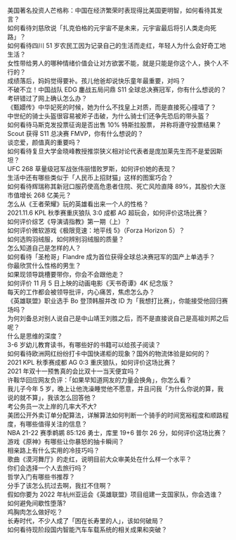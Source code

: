 美国著名投资人芒格称：中国在经济繁荣时表现得比美国更明智，如何看待其发言？  
如何看待刘慈欣说「扎克伯格的元宇宙不是未来，元宇宙最后将引人类走向死路」？  
如何看待四川 51 岁农民工因为记录自己的生活而走红，年轻人为什么会好奇工地生活？  
女性带给男人的哪种情绪价值会让对方欲罢不能，就是只能是你这个人，换个人不行的？  
成绩落后，妈妈觉得要补。孩儿他爸却说快乐童年最重要，对吗？  
不破不立！中国战队 EDG 鏖战五局问鼎 S11 全球总决赛冠军，你有什么想说的？  
考研错过了网上确认怎么办？  
《甄嬛传》中华妃死的时候，她为什么不找皇上对质，而是直接死心撞墙了？  
中世纪的骑士头盔很容易被斧子击破，为什么骑士们还争先恐后的带头盔？  
如何看待马斯克发投票征询是否出售 10% 特斯拉股票， 并称将遵守投票结果？  
Scout 获得 S11 总决赛 FMVP，你有什么想说的？  
谈恋爱，颜值真的重要吗？  
如何看待复旦大学金晓峰教授推崇狭义相对论代表者是庞加莱先生而不是爱因斯坦？  
UFC 268 草量级冠军战张伟丽惜败罗斯，如何评价她的表现？  
生活中还有哪些类似于「人民币上招财猫」这样的图案巧合？  
如何看待辉瑞称其新冠口服药使高危患者住院、死亡风险直降 89%，其股价大涨市值增长 268 亿美元？  
怎么从《王者荣耀》玩的英雄看出来一个人的性格？  
2021.11.6 KPL 秋季赛重庆狼队 3:0 成都 AG 超玩会，如何评价这场比赛？  
如何评价综艺《导演请指教》第一期（上）？  
如何评价微软游戏《极限竞速：地平线 5》（Forza Horizon 5）？  
如何选购羽绒服，如何辨别羽绒服的质量？  
怎么知道自己是怎样的人？  
如何看待「圣枪哥」Flandre 成为首位获得全球总决赛冠军的国产上单选手？  
你最欣赏什么性格的男生？  
如果现领导跳槽要带你，你会不会跟他走？  
如何评价 11 月 5 日上映的动画电影《天书奇谭》4K 纪念版？  
每天的工作都会被领导批评，内心痛苦，焦虑怎么办？  
《英雄联盟》职业选手 Bo 登顶韩服并改 ID 为「我想打比赛」，你能接受他回归赛场吗？  
为何刘备总对别人说自己是中山靖王刘胜之后，而不是直接说自己是高祖刘邦之后呢？  
什么是思维的深度？  
3-6 岁幼儿教育读书，有哪些好的书籍可以给孩子阅读？  
如何看待欧洲网红纷纷打卡中国快递柜的现象？国外的物流体验是如何的？  
2021 KPL 秋季赛成都 AG 0:3 重庆狼队，如何评价这场比赛？  
2021 年双十一预售真的会比双十一当天便宜吗？  
许鞍华回应网友负评：「如果早知道网友的力量会换角」，你怎么看？  
我儿子今年 5 岁，晚上让他洗澡睡觉他不愿意，并且问我「为什么你说的算，我说的就不算」，我该怎么回答他？  
考公务员一次上岸的几率大不大?  
美团公开外卖订单分配算法，详解算法如何判断一个骑手的时间宽裕程度和顺路程度，有哪些值得关注的信息？  
NBA 21-22 赛季鹈鹕 85:126 勇士，库里 19+6 普尔 26 分，如何评价这场比赛？  
游戏《原神》有哪些让你暴怒的抽卡瞬间？  
相亲路上有什么实用的冷技巧吗？  
歌曲《漠河舞厅》的走红，说明目前大众审美处在什么样一个水平？  
你们会选择一个人去旅行吗？  
哲学入门有哪些书推荐？  
分手了该怎么抗过去啊，我扛不住啊？  
假如你要为 2022 年杭州亚运会《英雄联盟》项目组建一支国家队，你会选谁？  
如何避免间歇性堕落?  
鸡胸肉怎么做好吃？  
长寿时代，不少人成了「困在长寿里的人」，该如何破局？  
如何看待现阶段国内智能汽车车载系统的相关成果和突破？  
